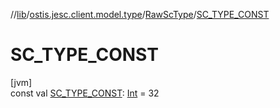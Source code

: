 //[lib](../../../index.md)/[ostis.jesc.client.model.type](../index.md)/[RawScType](index.md)/[SC_TYPE_CONST](-s-c_-t-y-p-e_-c-o-n-s-t.md)

# SC_TYPE_CONST

[jvm]\
const val [SC_TYPE_CONST](-s-c_-t-y-p-e_-c-o-n-s-t.md): [Int](https://kotlinlang.org/api/latest/jvm/stdlib/kotlin/-int/index.html) = 32
